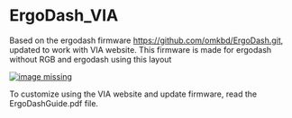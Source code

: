 # ErgoDash_VIA
Based on the ergodash firmware https://github.com/omkbd/ErgoDash.git, updated to work with VIA website. 
This firmware is made for ergodash without RGB and ergodash using this layout

<a href="https://github.com/user-attachments/assets/314c2867-2ba7-4db8-bbc2-57704e98879e" target="_blank">
        <img src='https://github.com/user-attachments/assets/314c2867-2ba7-4db8-bbc2-57704e98879e'alt='image missing' /> 
</a>

To customize using the VIA website and update firmware, read the ErgoDashGuide.pdf file.
